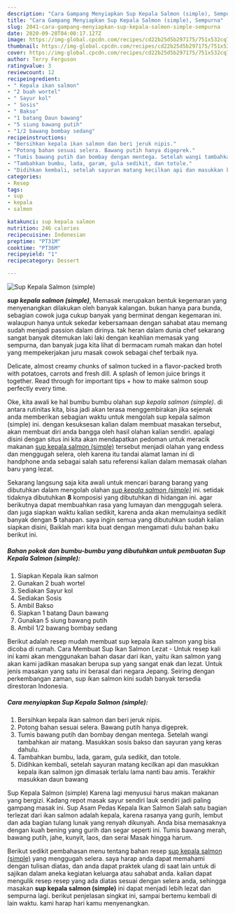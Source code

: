 ```yaml
---
description: "Cara Gampang Menyiapkan Sup Kepala Salmon (simple), Sempurna"
title: "Cara Gampang Menyiapkan Sup Kepala Salmon (simple), Sempurna"
slug: 2041-cara-gampang-menyiapkan-sup-kepala-salmon-simple-sempurna
date: 2020-09-28T04:08:17.127Z
image: https://img-global.cpcdn.com/recipes/cd22b25d5b297175/751x532cq70/sup-kepala-salmon-simple-foto-resep-utama.jpg
thumbnail: https://img-global.cpcdn.com/recipes/cd22b25d5b297175/751x532cq70/sup-kepala-salmon-simple-foto-resep-utama.jpg
cover: https://img-global.cpcdn.com/recipes/cd22b25d5b297175/751x532cq70/sup-kepala-salmon-simple-foto-resep-utama.jpg
author: Terry Ferguson
ratingvalue: 3
reviewcount: 12
recipeingredient:
- " Kepala ikan salmon"
- "2 buah wortel"
- " Sayur kol"
- " Sosis"
- " Bakso"
- "1 batang Daun bawang"
- "5 siung bawang putih"
- "1/2 bawang bombay sedang"
recipeinstructions:
- "Bersihkan kepala ikan salmon dan beri jeruk nipis."
- "Potong bahan sesuai selera. Bawang putih hanya digeprek."
- "Tumis bawang putih dan bombay dengan mentega. Setelah wangi tambahkan air matang. Masukkan sosis bakso dan sayuran yang keras dahulu."
- "Tambahkan bumbu, lada, garam, gula sedikit, dan totole."
- "Didihkan kembali, setelah sayuran matang kecilkan api dan masukkan kepala ikan salmon jgn dimasak terlalu lama nanti bau amis. Terakhir masukkan daun bawang"
categories:
- Resep
tags:
- sup
- kepala
- salmon

katakunci: sup kepala salmon 
nutrition: 246 calories
recipecuisine: Indonesian
preptime: "PT31M"
cooktime: "PT36M"
recipeyield: "1"
recipecategory: Dessert

---
```



![Sup Kepala Salmon (simple)](https://img-global.cpcdn.com/recipes/cd22b25d5b297175/751x532cq70/sup-kepala-salmon-simple-foto-resep-utama.jpg)

<b><i>sup kepala salmon (simple)</i></b>, Memasak merupakan bentuk kegemaran yang menyenangkan dilakukan oleh banyak kalangan. bukan hanya para bunda, sebagian cowok juga cukup banyak yang berminat dengan kegemaran ini. walaupun hanya untuk sekedar kebersamaan dengan sahabat atau memang sudah menjadi passion dalam dirinya. tak heran dalam dunia chef sekarang sangat banyak ditemukan laki laki dengan keahlian memasak yang sempurna, dan banyak juga kita lihat di bermacam rumah makan dan hotel yang mempekerjakan juru masak cowok sebagai chef terbaik nya.

Delicate, almost creamy chunks of salmon tucked in a flavor-packed broth with potatoes, carrots and fresh dill. A splash of lemon juice brings it together. Read through for important tips + how to make salmon soup perfectly every time.

Oke, kita awali ke hal bumbu bumbu olahan <i>sup kepala salmon (simple)</i>. di antara rutinitas kita, bisa jadi akan terasa menggembirakan jika sejenak anda memberikan sebagian waktu untuk mengolah sup kepala salmon (simple) ini. dengan kesuksesan kalian dalam membuat masakan tersebut, akan membuat diri anda bangga oleh hasil olahan kalian sendiri. apalagi disini dengan situs ini kita akan mendapatkan pedoman untuk meracik makanan <u>sup kepala salmon (simple)</u> tersebut menjadi olahan yang endess dan menggugah selera, oleh karena itu tandai alamat laman ini di handphone anda sebagai salah satu referensi kalian dalam memasak olahan baru yang lezat.


Sekarang langsung saja kita awali untuk mencari barang barang yang dibutuhkan dalam mengolah olahan <u><i>sup kepala salmon (simple)</i></u> ini. setidak tidaknya dibutuhkan <b>8</b> komposisi yang dibutuhkan di hidangan ini. agar berikutnya dapat membuahkan rasa yang lumayan dan menggugah selera. dan juga siapkan waktu kalian sedikit, karena anda akan memulainya sedikit banyak dengan <b>5</b> tahapan. saya ingin semua yang dibutuhkan sudah kalian siapkan disini, Baiklah mari kita buat dengan mengamati dulu bahan baku berikut ini.

<!--inarticleads1-->

##### Bahan pokok dan bumbu-bumbu yang dibutuhkan untuk pembuatan Sup Kepala Salmon (simple):

1. Siapkan  Kepala ikan salmon
1. Gunakan 2 buah wortel
1. Sediakan  Sayur kol
1. Sediakan  Sosis
1. Ambil  Bakso
1. Siapkan 1 batang Daun bawang
1. Gunakan 5 siung bawang putih
1. Ambil 1/2 bawang bombay sedang


Berikut adalah resep mudah membuat sup kepala ikan salmon yang bisa dicoba di rumah. Cara Membuat Sup Ikan Salmon Lezat - Untuk resep kali ini kami akan menggunakan bahan dasar dari ikan, yaitu ikan salmon yang akan kami jadikan masakan berupa sup yang sangat enak dan lezat. Untuk jenis masakan yang satu ini berasal dari negara Jepang. Seiring dengan perkembangan zaman, sup ikan salmon kini sudah banyak tersedia direstoran Indonesia. 

<!--inarticleads2-->

##### Cara menyiapkan Sup Kepala Salmon (simple):

1. Bersihkan kepala ikan salmon dan beri jeruk nipis.
1. Potong bahan sesuai selera. Bawang putih hanya digeprek.
1. Tumis bawang putih dan bombay dengan mentega. Setelah wangi tambahkan air matang. Masukkan sosis bakso dan sayuran yang keras dahulu.
1. Tambahkan bumbu, lada, garam, gula sedikit, dan totole.
1. Didihkan kembali, setelah sayuran matang kecilkan api dan masukkan kepala ikan salmon jgn dimasak terlalu lama nanti bau amis. Terakhir masukkan daun bawang


Sup Kepala Salmon (simple) Karena lagi menyusui harus makan makanan yang bergizi. Kadang repot masak sayur sendiri lauk sendiri jadi paling gampang masak ini. Sup Asam Pedas Kepala Ikan Salmon Salah satu bagian terlezat dari ikan salmon adalah kepala, karena rasanya yang gurih, lembut dan ada bagian tulang lunak yang renyah dikunyah. Anda bisa memasaknya dengan kuah bening yang gurih dan segar seperti ini. Tumis bawang merah, bawang putih, jahe, kunyit, laos, dan serai Masak hingga harum. 

Berikut sedikit pembahasan menu tentang bahan resep <u>sup kepala salmon (simple)</u> yang menggugah selera. saya harap anda dapat memahami dengan tulisan diatas, dan anda dapat praktek ulang di saat lain untuk di sajikan dalam aneka kegiatan keluarga atau sahabat anda. kalian dapat mengulik resep resep yang ada diatas sesuai dengan selera anda, sehingga masakan <b>sup kepala salmon (simple)</b> ini dapat menjadi lebih lezat dan sempurna lagi. berikut penjelasan singkat ini, sampai bertemu kembali di lain waktu. kami harap hari kamu menyenangkan.

